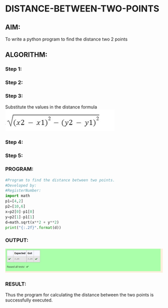 # DISTANCE-BETWEEN-TWO-POINTS

## AIM:
To write a python program to find the distance two 2 points
## ALGORITHM:
### Step 1: 
### Step 2: 
### Step 3: 
Substitute the values in the distance formula  ![formula](./formula1.png)
### Step 4: 
### Step 5: 
### PROGRAM:
```python
#Program to find the distance between two points.
#Developed by: 
#RegisterNumber:
import math
p1=[4,2]
p2=[10,6]
x=p2[0]-p1[0]
y=p2[1]-p1[1]
d=math.sqrt(x**2 + y**2)
print("{:.2f}".format(d))
```

### OUTPUT:
![label](./distbtw2pts.png)
### RESULT:
Thus the program for calculating the distance between the two points is successfully executed.
